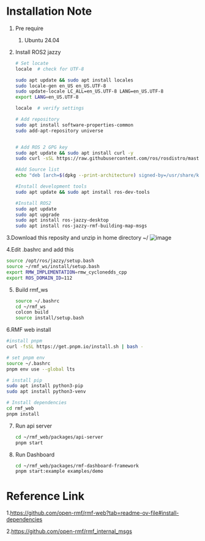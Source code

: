 # Installation Note

1. Pre require
   1. Ubuntu 24.04

2. Install ROS2 jazzy
   ```bash
   # Set locate 
   locale  # check for UTF-8
   
   sudo apt update && sudo apt install locales
   sudo locale-gen en_US en_US.UTF-8
   sudo update-locale LC_ALL=en_US.UTF-8 LANG=en_US.UTF-8
   export LANG=en_US.UTF-8
   
   locale  # verify settings
   
   # Add repository
   sudo apt install software-properties-common
   sudo add-apt-repository universe
   
   
   # Add ROS 2 GPG key 
   sudo apt update && sudo apt install curl -y
   sudo curl -sSL https://raw.githubusercontent.com/ros/rosdistro/master/ros.key -o /usr/share/keyrings/ros-archive-keyring.gpg
   
   #Add Source list
   echo "deb [arch=$(dpkg --print-architecture) signed-by=/usr/share/keyrings/ros-archive-keyring.gpg] http://packages.ros.org/ros2/ubuntu $(. /etc/os-release && echo $UBUNTU_CODENAME) main" | sudo tee /etc/apt/sources.list.d/ros2.list > /dev/null
   
   #Install development tools
   sudo apt update && sudo apt install ros-dev-tools
   
   #Install ROS2
   sudo apt update
   sudo apt upgrade
   sudo apt install ros-jazzy-desktop
   sudo apt install ros-jazzy-rmf-building-map-msgs
   ```

3.Download this reposity and unzip in home directory ~/
![image](https://github.com/user-attachments/assets/5bbe39e9-39fb-4849-9dda-97af885917a5)


4.Edit .bashrc and add this
   ```bash
   source /opt/ros/jazzy/setup.bash
   source ~/rmf_ws/install/setup.bash
   export RMW_IMPLEMENTATION=rmw_cyclonedds_cpp
   export ROS_DOMAIN_ID=112
   ```

5. Build rmf_ws
   ```bash
   source ~/.bashrc
   cd ~/rmf_ws
   colcon build
   source install/setup.bash
   ```

6.RMF web install  
   ```bash
   #install pnpm
   curl -fsSL https://get.pnpm.io/install.sh | bash -

   # set pnpm env
   source ~/.bashrc
   pnpm env use --global lts

   # install pip
   sudo apt install python3-pip
   sudo apt install python3-venv

   # Install dependencies
   cd rmf_web
   pnpm install
   ```

7. Run api server

   ```bash
   cd ~/rmf_web/packages/api-server
   pnpm start
   ```

8. Run Dashboard
   ```bash
   cd ~/rmf_web/packages/rmf-dashboard-framework
   pnpm start:example examples/demo
   ```


# Reference Link 
   1.https://github.com/open-rmf/rmf-web?tab=readme-ov-file#install-dependencies

   2.https://github.com/open-rmf/rmf_internal_msgs

